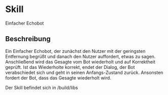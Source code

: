 # Skill
Einfacher Echobot

## Beschreibung
Ein Einfacher Echobot, der zunächst den Nutzer mit der geringsten Entfernung begrüßt und danach den Nutzer auffordert, etwas zu sagen. 
Anschließend wird das Gesagte vom Bot wiederholt und auf Korrektheit geprüft. Ist das Wiederholte korrekt, endet der Dialog, der Bot verabschiedet sich
und geht in seinen Anfangs-Zustand zurück. Ansonsten fordert der Bot, dass das Gesagte wiederholt wird.

Der Skill befindet sich in /build/libs
